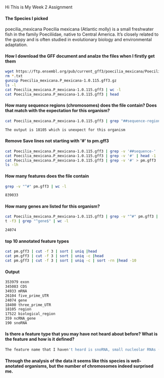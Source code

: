 Hi This is My Week 2 Assignment

#### The Species I picked 
poecilia_mexicana
Poecilia mexicana (Atlantic molly) is a small freshwater fish in the family Poeciliidae, native to Central America. It’s closely related to the guppy and is often studied in evolutionary biology and environmental adaptation.


#### How I download the GFF document and analze the files when I firstly get them
```bash
wget https://ftp.ensembl.org/pub/current_gff3/poecilia_mexicana/Poecilia_mexicana.P_mexicana-1.0.115.gff3.gz
rm *.txt
gunzip Poecilia_mexicana.P_mexicana-1.0.115.gff3.gz
ls -l
cat Poecilia_mexicana.P_mexicana-1.0.115.gff3 | wc -l
cat Poecilia_mexicana.P_mexicana-1.0.115.gff3 | head
```

#### How many sequence regions (chromosomes) does the file contain? Does that match with the expectation for this organism?
```bash
cat Poecilia_mexicana.P_mexicana-1.0.115.gff3 | grep "##sequence-region" | wc -l
```
```bash
The output is 18105 which is unexpect for this organism
```

#### Remove Save lines not starting with '#' to pm.gff3 
```bash 
cat Poecilia_mexicana.P_mexicana-1.0.115.gff3 | grep -v '##sequence-' | head
cat Poecilia_mexicana.P_mexicana-1.0.115.gff3 | grep -v '#' | head -1
cat Poecilia_mexicana.P_mexicana-1.0.115.gff3 | grep -v '#' > pm.gff3
ls -lh
```

#### How many features does the file contain
```bash
grep -v "^#" pm.gff3 | wc -l
```
```bash
839033
```

#### How many genes are listed for this organism?
```bash
cat Poecilia_mexicana.P_mexicana-1.0.115.gff3 | grep -v "^#" pm.gff3 | cu
t -f3 | grep "^gene$" | wc -l
```
```bash
24074
```

#### top 10 annotated feature types
```bash
cat pm.gff3 | cut -f 3 | sort | uniq |head
cat pm.gff3 | cut -f 3 | sort | uniq -c |head
cat pm.gff3 | cut -f 3 | sort | uniq -c | sort -rn |head -10
```


#### Output
```bash
353979 exon
345083 CDS
34933 mRNA
26104 five_prime_UTR
24074 gene
18400 three_prime_UTR
18105 region
17522 biological_region
359 ncRNA_gene
190 snoRNA
```

#### Is there a feature type that you may have not heard about before? What is the feature and how is it defined?
```bash
The feature name that I haven't heard is snoRNA, small nucleolar RNAs (snoRNAs) are a class of small RNA molecules that primarily guide chemical modifications of other RNAs, mainly ribosomal RNAs, transfer RNAs, and small nuclear RNAs.
```

#### Through the analysis of the data it seems like this species is well-anotated organisms, but the number of chromosomes indeed surprised me. 
